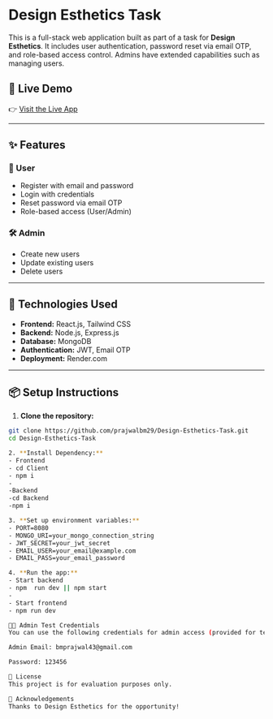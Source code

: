 # Design Esthetics Task

This is a full-stack web application built as part of a task for **Design Esthetics**. It includes user authentication, password reset via email OTP, and role-based access control. Admins have extended capabilities such as managing users.

## 🚀 Live Demo

👉 [Visit the Live App](https://design-esthetics-task-client.onrender.com/)

---

## ✨ Features

### 🔐 User
- Register with email and password
- Login with credentials
- Reset password via email OTP
- Role-based access (User/Admin)

### 🛠️ Admin
- Create new users
- Update existing users
- Delete users

---

## 🧪 Technologies Used

- **Frontend:** React.js, Tailwind CSS
- **Backend:** Node.js, Express.js
- **Database:** MongoDB
- **Authentication:** JWT, Email OTP
- **Deployment:** Render.com

---

## 📦 Setup Instructions

1. **Clone the repository:**

```bash
git clone https://github.com/prajwalbm29/Design-Esthetics-Task.git
cd Design-Esthetics-Task

2. **Install Dependency:**
- Frontend
- cd Client
- npm i
-
-Backend
-cd Backend
-npm i

3. **Set up environment variables:**
- PORT=8080
- MONGO_URI=your_mongo_connection_string
- JWT_SECRET=your_jwt_secret
- EMAIL_USER=your_email@example.com
- EMAIL_PASS=your_email_password

4. **Run the app:**
- Start backend
- npm  run dev || npm start
-
- Start frontend
- npm run dev

🧑‍💻 Admin Test Credentials
You can use the following credentials for admin access (provided for testing purposes):

Admin Email: bmprajwal43@gmail.com

Password: 123456

📄 License
This project is for evaluation purposes only.

🙌 Acknowledgements
Thanks to Design Esthetics for the opportunity!
